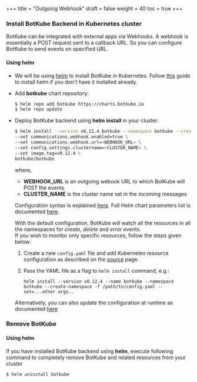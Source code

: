 +++
title = "Outgoing Webhook"
draft = false
weight = 40
toc = true
+++

### Install BotKube Backend in Kubernetes cluster

BotKube can be integrated with external apps via Webhooks. A webhook is essentially a POST request sent to a callback URL. So you can configure BotKube to send events on specified URL.

#### Using helm

- We will be using [helm](https://helm.sh/) to install BotKube in Kubernetes. Follow [this](https://docs.helm.sh/using_helm/#installing-helm) guide to install helm if you don't have it installed already.
- Add **botkube** chart repository:

  ```bash
  $ helm repo add botkube https://charts.botkube.io
  $ helm repo update
  ```

- Deploy BotKube backend using **helm install** in your cluster:

  ```bash
  $ helm install --version v0.12.4 botkube --namespace botkube --create-namespace \
  --set communications.webhook.enabled=true \
  --set communications.webhook.url=<WEBHOOK_URL> \
  --set config.settings.clustername=<CLUSTER_NAME> \
  --set image.tag=v0.12.4 \
  botkube/botkube
  ```

  where,<br>
  - **WEBHOOK_URL** is an outgoing webook URL to which BotKube will POST the events <br>
  - **CLUSTER_NAME** is the cluster name set in the incoming messages<br>

   Configuration syntax is explained [here](/configuration).
   Full Helm chart parameters list is documented [here](/configuration/helm-chart-parameters).

  With the default configuration, BotKube will watch all the resources in all the namespaces for _create_, _delete_ and _error_ events.<br>
  If you wish to monitor only specific resources, follow the steps given below:

  1. Create a new `config.yaml` file and add Kubernetes resource configuration as described on the [source](/configuration/source) page.
  2. Pass the YAML file as a flag to `helm install` command, e.g.:

      ```
      helm install --version v0.12.4 --name botkube --namespace botkube --create-namespace -f /path/to/config.yaml --set=...other args..
      ```

  Alternatively, you can also update the configuration at runtime as documented [here](/configuration/#updating-the-configuration-at-runtime)

### Remove BotKube

#### Using helm

If you have installed BotKube backend using **helm**, execute following command to completely remove BotKube and related resources from your cluster

```bash
$ helm uninstall botkube
```
